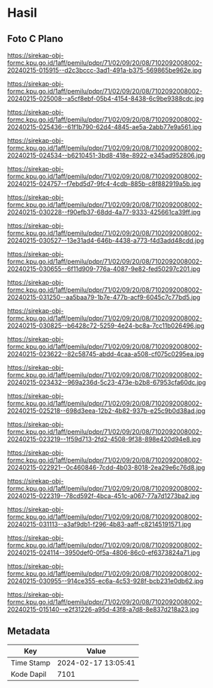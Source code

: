 # Hasil

## Foto C Plano

https://sirekap-obj-formc.kpu.go.id/1aff/pemilu/pdpr/71/02/09/20/08/7102092008002-20240215-015915--d2c3bccc-3ad1-491a-b375-569865be962e.jpg

https://sirekap-obj-formc.kpu.go.id/1aff/pemilu/pdpr/71/02/09/20/08/7102092008002-20240215-025008--a5cf8ebf-05b4-4154-8438-6c9be9388cdc.jpg

https://sirekap-obj-formc.kpu.go.id/1aff/pemilu/pdpr/71/02/09/20/08/7102092008002-20240215-025436--61f1b790-62d4-4845-ae5a-2abb77e9a561.jpg

https://sirekap-obj-formc.kpu.go.id/1aff/pemilu/pdpr/71/02/09/20/08/7102092008002-20240215-024534--b6210451-3bd8-418e-8922-e345ad952806.jpg

https://sirekap-obj-formc.kpu.go.id/1aff/pemilu/pdpr/71/02/09/20/08/7102092008002-20240215-024757--f7ebd5d7-9fc4-4cdb-885b-c8f882919a5b.jpg

https://sirekap-obj-formc.kpu.go.id/1aff/pemilu/pdpr/71/02/09/20/08/7102092008002-20240215-030228--f90efb37-68dd-4a77-9333-425661ca39ff.jpg

https://sirekap-obj-formc.kpu.go.id/1aff/pemilu/pdpr/71/02/09/20/08/7102092008002-20240215-030527--13e31ad4-646b-4438-a773-f4d3add48cdd.jpg

https://sirekap-obj-formc.kpu.go.id/1aff/pemilu/pdpr/71/02/09/20/08/7102092008002-20240215-030655--6f11d909-776a-4087-9e82-fed50297c201.jpg

https://sirekap-obj-formc.kpu.go.id/1aff/pemilu/pdpr/71/02/09/20/08/7102092008002-20240215-031250--aa5baa79-1b7e-477b-acf9-6045c7c77bd5.jpg

https://sirekap-obj-formc.kpu.go.id/1aff/pemilu/pdpr/71/02/09/20/08/7102092008002-20240215-030825--b6428c72-5259-4e24-bc8a-7cc11b026496.jpg

https://sirekap-obj-formc.kpu.go.id/1aff/pemilu/pdpr/71/02/09/20/08/7102092008002-20240215-023622--82c58745-abdd-4caa-a508-cf075c0295ea.jpg

https://sirekap-obj-formc.kpu.go.id/1aff/pemilu/pdpr/71/02/09/20/08/7102092008002-20240215-023432--969a236d-5c23-473e-b2b8-67953cfa60dc.jpg

https://sirekap-obj-formc.kpu.go.id/1aff/pemilu/pdpr/71/02/09/20/08/7102092008002-20240215-025218--698d3eea-12b2-4b82-937b-e25c9b0d38ad.jpg

https://sirekap-obj-formc.kpu.go.id/1aff/pemilu/pdpr/71/02/09/20/08/7102092008002-20240215-023219--1f59d713-2fd2-4508-9f38-898e420d94e8.jpg

https://sirekap-obj-formc.kpu.go.id/1aff/pemilu/pdpr/71/02/09/20/08/7102092008002-20240215-022921--0c460846-7cdd-4b03-8018-2ea29e6c76d8.jpg

https://sirekap-obj-formc.kpu.go.id/1aff/pemilu/pdpr/71/02/09/20/08/7102092008002-20240215-022319--78cd592f-4bca-451c-a067-77a7d1273ba2.jpg

https://sirekap-obj-formc.kpu.go.id/1aff/pemilu/pdpr/71/02/09/20/08/7102092008002-20240215-031113--a3af9db1-f296-4b83-aaff-c82145191571.jpg

https://sirekap-obj-formc.kpu.go.id/1aff/pemilu/pdpr/71/02/09/20/08/7102092008002-20240215-024114--3950def0-0f5a-4806-86c0-ef6373824a71.jpg

https://sirekap-obj-formc.kpu.go.id/1aff/pemilu/pdpr/71/02/09/20/08/7102092008002-20240215-030955--914ce355-ec6a-4c53-928f-bcb231e0db62.jpg

https://sirekap-obj-formc.kpu.go.id/1aff/pemilu/pdpr/71/02/09/20/08/7102092008002-20240215-015140--e2f31226-a95d-43f8-a7d8-8e837d218a23.jpg


## Metadata

| Key        | Value               |
| ---------- | ------------------- |
| Time Stamp | 2024-02-17 13:05:41 |
| Kode Dapil | 7101                |



